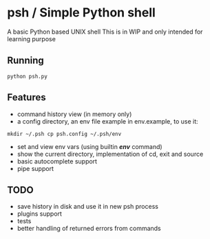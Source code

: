 # psh / Simple Python shell

A basic Python based UNIX shell
This is in WIP and only intended for learning purpose


## Running
`
python psh.py
`

## Features
- command history view (in memory only)
- a config directory, an env file example in env.example, to use it:

`
mkdir ~/.psh
cp psh.config ~/.psh/env
`
- set and view env vars (using builtin _**env**_ command)
- show the current directory, implementation of cd, exit and source
- basic autocomplete support
- pipe support

## TODO
- save history in disk and use it in new psh process
- plugins support
- tests
- better handling of returned errors from commands